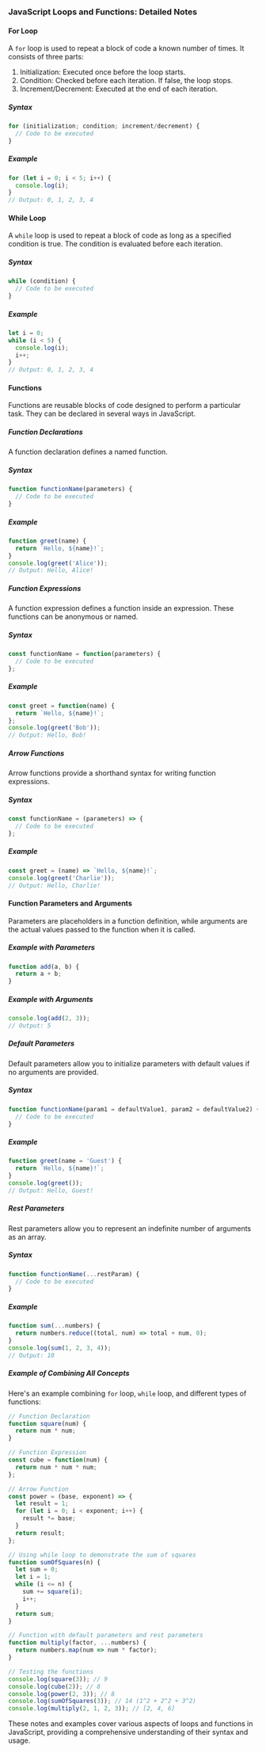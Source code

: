 ### JavaScript Loops and Functions: Detailed Notes

#### For Loop

A `for` loop is used to repeat a block of code a known number of times. It consists of three parts:
1. Initialization: Executed once before the loop starts.
2. Condition: Checked before each iteration. If false, the loop stops.
3. Increment/Decrement: Executed at the end of each iteration.

##### Syntax
```javascript
for (initialization; condition; increment/decrement) {
  // Code to be executed
}
```

##### Example
```javascript
for (let i = 0; i < 5; i++) {
  console.log(i);
}
// Output: 0, 1, 2, 3, 4
```

#### While Loop

A `while` loop is used to repeat a block of code as long as a specified condition is true. The condition is evaluated before each iteration.

##### Syntax
```javascript
while (condition) {
  // Code to be executed
}
```

##### Example
```javascript
let i = 0;
while (i < 5) {
  console.log(i);
  i++;
}
// Output: 0, 1, 2, 3, 4
```

#### Functions

Functions are reusable blocks of code designed to perform a particular task. They can be declared in several ways in JavaScript.

##### Function Declarations

A function declaration defines a named function.

##### Syntax
```javascript
function functionName(parameters) {
  // Code to be executed
}
```

##### Example
```javascript
function greet(name) {
  return `Hello, ${name}!`;
}
console.log(greet('Alice'));
// Output: Hello, Alice!
```

##### Function Expressions

A function expression defines a function inside an expression. These functions can be anonymous or named.

##### Syntax
```javascript
const functionName = function(parameters) {
  // Code to be executed
};
```

##### Example
```javascript
const greet = function(name) {
  return `Hello, ${name}!`;
};
console.log(greet('Bob'));
// Output: Hello, Bob!
```

##### Arrow Functions

Arrow functions provide a shorthand syntax for writing function expressions.

##### Syntax
```javascript
const functionName = (parameters) => {
  // Code to be executed
};
```

##### Example
```javascript
const greet = (name) => `Hello, ${name}!`;
console.log(greet('Charlie'));
// Output: Hello, Charlie!
```

#### Function Parameters and Arguments

Parameters are placeholders in a function definition, while arguments are the actual values passed to the function when it is called.

##### Example with Parameters
```javascript
function add(a, b) {
  return a + b;
}
```

##### Example with Arguments
```javascript
console.log(add(2, 3));
// Output: 5
```

##### Default Parameters

Default parameters allow you to initialize parameters with default values if no arguments are provided.

##### Syntax
```javascript
function functionName(param1 = defaultValue1, param2 = defaultValue2) {
  // Code to be executed
}
```

##### Example
```javascript
function greet(name = 'Guest') {
  return `Hello, ${name}!`;
}
console.log(greet());
// Output: Hello, Guest!
```

##### Rest Parameters

Rest parameters allow you to represent an indefinite number of arguments as an array.

##### Syntax
```javascript
function functionName(...restParam) {
  // Code to be executed
}
```

##### Example
```javascript
function sum(...numbers) {
  return numbers.reduce((total, num) => total + num, 0);
}
console.log(sum(1, 2, 3, 4));
// Output: 10
```

##### Example of Combining All Concepts

Here's an example combining `for` loop, `while` loop, and different types of functions:

```javascript
// Function Declaration
function square(num) {
  return num * num;
}

// Function Expression
const cube = function(num) {
  return num * num * num;
};

// Arrow Function
const power = (base, exponent) => {
  let result = 1;
  for (let i = 0; i < exponent; i++) {
    result *= base;
  }
  return result;
};

// Using while loop to demonstrate the sum of squares
function sumOfSquares(n) {
  let sum = 0;
  let i = 1;
  while (i <= n) {
    sum += square(i);
    i++;
  }
  return sum;
}

// Function with default parameters and rest parameters
function multiply(factor, ...numbers) {
  return numbers.map(num => num * factor);
}

// Testing the functions
console.log(square(3)); // 9
console.log(cube(2)); // 8
console.log(power(2, 3)); // 8
console.log(sumOfSquares(3)); // 14 (1^2 + 2^2 + 3^2)
console.log(multiply(2, 1, 2, 3)); // [2, 4, 6]
```

These notes and examples cover various aspects of loops and functions in JavaScript, providing a comprehensive understanding of their syntax and usage.